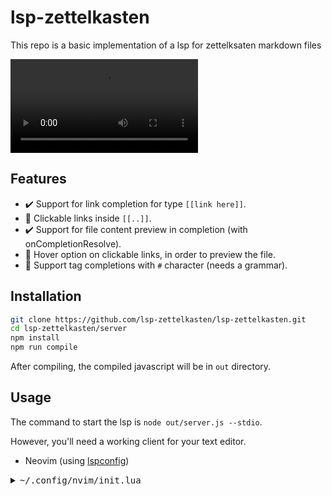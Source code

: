 # lsp-zettelkasten

This repo is a basic implementation of a lsp for zettelksaten markdown files

![movie-1](https://github.com/lsp-zettelkasten/lsp-zettelkasten/blob/main/.assets/vid1.mov)


## Features

- ✔️ Support for link completion for type `[[link here]]`.
- 🚧 Clickable links inside `[[..]]`.
- ✔️ Support for file content preview in completion (with onCompletionResolve).
- 🚧 Hover option on clickable links, in order to preview the file.
- 🚧 Support tag completions with `#` character (needs a grammar).

## Installation

```bash
git clone https://github.com/lsp-zettelkasten/lsp-zettelkasten.git
cd lsp-zettelkasten/server
npm install
npm run compile
```

After compiling, the compiled javascript will be in `out` directory.

## Usage

The command to start the lsp is `node out/server.js --stdio`.

However, you'll need a working client for your text editor.

- Neovim (using [lspconfig](https://github.com/lsp-zettelkasten/lsp-zettelkasten.git))

<details><summary><tt>~/.config/nvim/init.lua</tt></summary>

```lua
local lspconfig = require'lspconfig'
local configs = require'lspconfig/configs'

if not lspconfig.zettelkastenlsp then
  configs.zettelkastenlsp = {
    default_config = {
      cmd = {'node',  'path/to/lsp-zettelkasten/out/server.js', '--stdio'};
      filetypes = {'markdown'};
      root_dir = function(fname)
        return lspconfig.util.find_git_ancestor(fname) or vim.loop.os_homedir()
      end;
      settings = {};
    };
  }
end
lspconfig.zettelkastenlsp.setup{}
```

</details>
